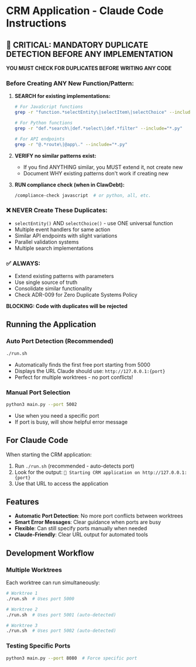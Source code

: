 # CRM Application - Claude Code Instructions

## 🚨 CRITICAL: MANDATORY DUPLICATE DETECTION BEFORE ANY IMPLEMENTATION

**YOU MUST CHECK FOR DUPLICATES BEFORE WRITING ANY CODE**

### Before Creating ANY New Function/Pattern:

1. **SEARCH for existing implementations:**
   ```bash
   # For JavaScript functions
   grep -r "function.*selectEntity\|selectItem\|selectChoice" --include="*.js"

   # For Python functions
   grep -r "def.*search\|def.*select\|def.*filter" --include="*.py"

   # For API endpoints
   grep -r "@.*route\|@app\." --include="*.py"
   ```

2. **VERIFY no similar patterns exist:**
   - If you find ANYTHING similar, you MUST extend it, not create new
   - Document WHY existing patterns don't work if creating new

3. **RUN compliance check (when in ClawDebt):**
   ```bash
   /compliance-check javascript  # or python, all, etc.
   ```

### ❌ NEVER Create These Duplicates:
- `selectEntity()` AND `selectChoice()` - use ONE universal function
- Multiple event handlers for same action
- Similar API endpoints with slight variations
- Parallel validation systems
- Multiple search implementations

### ✅ ALWAYS:
- Extend existing patterns with parameters
- Use single source of truth
- Consolidate similar functionality
- Check ADR-009 for Zero Duplicate Systems Policy

**BLOCKING: Code with duplicates will be rejected**

## Running the Application

### Auto Port Detection (Recommended)

```bash
./run.sh
```

- Automatically finds the first free port starting from 5000
- Displays the URL Claude should use: `http://127.0.0.1:{port}`
- Perfect for multiple worktrees - no port conflicts!

### Manual Port Selection

```bash
python3 main.py --port 5002
```

- Use when you need a specific port
- If port is busy, will show helpful error message

## For Claude Code

When starting the CRM application:

1. Run `./run.sh` (recommended - auto-detects port)
2. Look for the output: `🚀 Starting CRM application on http://127.0.0.1:{port}`
3. Use that URL to access the application

## Features

- **Automatic Port Detection**: No more port conflicts between worktrees
- **Smart Error Messages**: Clear guidance when ports are busy  
- **Flexible**: Can still specify ports manually when needed
- **Claude-Friendly**: Clear URL output for automated tools

## Development Workflow

### Multiple Worktrees

Each worktree can run simultaneously:

```bash
# Worktree 1
./run.sh  # Uses port 5000

# Worktree 2  
./run.sh  # Uses port 5001 (auto-detected)

# Worktree 3
./run.sh  # Uses port 5002 (auto-detected)
```

### Testing Specific Ports

```bash
python3 main.py --port 8080  # Force specific port
```
